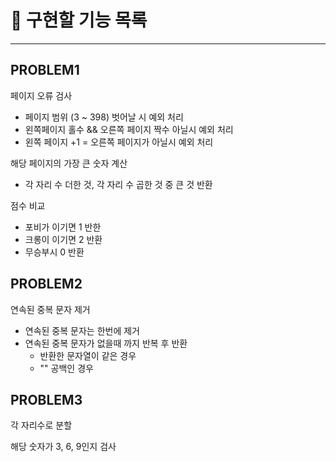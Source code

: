 # 🚀 구현할 기능 목록

--- 

## PROBLEM1

페이지 오류 검사
- 페이지 범위 (3 ~ 398) 벗어날 시 예외 처리
- 왼쪽페이지 홀수 && 오른쪽 페이지 짝수 아닐시 예외 처리
- 왼쪽 페이지 +1 = 오른쪽 페이지가 아닐시 예외 처리

해당 페이지의 가장 큰 숫자 계산
- 각 자리 수 더한 것, 각 자리 수 곱한 것 중 큰 것 반환

점수 비교
- 포비가 이기면 1 반한
- 크롱이 이기면 2 반환
- 무승부시 0 반환

## PROBLEM2

연속된 중복 문자 제거
- 연속된 중복 문자는 한번에 제거
- 연속된 중복 문자가 없을때 까지 반복 후 반환
  - 반환한 문자열이 같은 경우
  - "" 공백인 경우

## PROBLEM3

각 자리수로 분할

해당 숫자가 3, 6, 9인지 검사